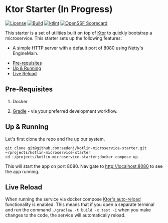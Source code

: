 # Ktor Starter (In Progress)
[![License](https://img.shields.io/badge/license-MIT-blue.svg?style=flat)](http://www.opensource.org/licenses/MIT)
[![Build](https://github.com/aedenj/kotlin-microservice-starter/actions/workflows/build.yml/badge.svg)](https://github.com/aedenj/kotlin-microservice-starter/actions/workflows/build.yml)
[![ktlint](https://img.shields.io/badge/code%20style-%E2%9D%A4-FF4081.svg)](https://ktlint.github.io/)
[![OpenSSF Scorecard](https://api.securityscorecards.dev/projects/github.com/aedenj/kotlin-microservice-starter/badge)](https://securityscorecards.dev/viewer/?uri=github.com/aedenj/kotlin-microservice-starter)

This starter is a set of utilities built on top of [Ktor](https://ktor.io) to quickly bootstrap a microservice. This starter
sets up the following features:

* A simple HTTP server with a default port of 8080 using Netty's EngineMain.


<!-- toc-begin -->
* [Pre-requisites](#pre-requisites)
* [Up & Running](#up--running)
* [Live Reload](#live-reload)
<!-- toc-end -->


## Pre-Requisites
1. Docker

1. [Gradle](https://gradle.org) - via your preferred development workflow.

## Up & Running

Let's first clone the repo and fire up our system,

```
git clone git@github.com:aedenj/kotlin-microservice-starter.git ~/projects/kotlin-microservice-starter
cd ~/projects/kotlin-microservice-starter;docker compose up
```

This will start the app on port 8080. Navigate to [http://localhost:8080](http://localhost:8080) to see the app running.


## Live Reload

When running the service via docker compose [Ktor's auto-reload](https://ktor.io/docs/server-auto-reload.html#recompile)
functionality is enabled. This means that if you open a separate terminal and run the command `./gradlew -t build -x test -i`
when you make changes to the code, the service will automatically reload.
